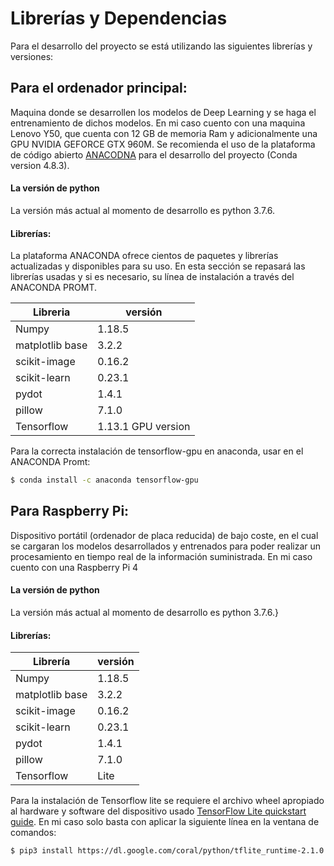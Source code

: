 # Librerías y Dependencias
Para el desarrollo del proyecto se está utilizando las siguientes librerías y versiones:
## Para el ordenador principal:
Maquina donde se desarrollen los modelos de Deep Learning y se haga el entrenamiento de dichos modelos.
En mi caso cuento con una maquina Lenovo Y50, que cuenta con 12 GB de memoria Ram y adicionalmente una GPU NVIDIA GEFORCE GTX 960M.
Se recomienda el uso de la plataforma de código abierto [ANACODNA](https://www.anaconda.com/products/individual) para el desarrollo del proyecto (Conda version 4.8.3).
#### La versión de python 
La versión más actual al momento de desarrollo es python 3.7.6.
#### Librerías:
La plataforma ANACONDA ofrece cientos de paquetes y librerías actualizadas y disponibles para su uso. En esta sección se repasará las librerías usadas y si es necesario, su línea de instalación a través del ANACONDA PROMT.


| Libreria | versión |
| ------ | ------ |
| Numpy | 1.18.5 |
| matplotlib base | 3.2.2 |
| scikit-image | 0.16.2 |
| scikit-learn | 0.23.1|
| pydot| 1.4.1 |
| pillow | 7.1.0 |
| Tensorflow | 1.13.1 GPU version |

Para la correcta instalación de tensorflow-gpu en anaconda, usar en el ANACONDA Promt:
```sh
$ conda install -c anaconda tensorflow-gpu
```


## Para Raspberry Pi:

Dispositivo portátil (ordenador de placa reducida) de bajo coste, en el cual se cargaran los modelos desarrollados y entrenados para poder realizar un procesamiento en tiempo real de la información suministrada.
En mi caso cuento con una Raspberry Pi 4
#### La versión de python 
La versión más actual al momento de desarrollo es python 3.7.6.}
#### Librerías:


| Librería | versión |
| ------ | ------ |
| Numpy | 1.18.5 |
| matplotlib base | 3.2.2 |
| scikit-image | 0.16.2 |
| scikit-learn | 0.23.1|
| pydot| 1.4.1 |
| pillow | 7.1.0 |
| Tensorflow | Lite |

Para la instalación de Tensorflow lite se requiere el archivo wheel apropiado al hardware y software del dispositivo usado [TensorFlow Lite quickstart guide](https://www.tensorflow.org/lite/guide/python). 
En mi caso solo basta con aplicar la siguiente línea en la ventana de comandos:
```sh
$ pip3 install https://dl.google.com/coral/python/tflite_runtime-2.1.0.post1-cp37-cp37m-linux_armv7l.whl
```
